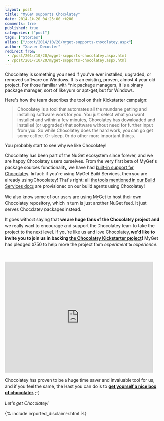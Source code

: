 ```yaml
---
layout: post
title: "MyGet supports Chocolatey"
date: 2014-10-20 04:23:00 +0200
comments: true
published: true
categories: ["post"]
tags: ["Stories"]
alias: ["/post/2014/10/20/myget-supports-chocolatey.aspx"]
author: "Xavier Decoster"
redirect_from:
 - /post/2014/10/20/myget-supports-chocolatey.aspx.html
 - /post/2014/10/20/myget-supports-chocolatey.aspx.html
---
```


<p>Chocolatey is something you need if you've ever installed, upgraded, or removed software on Windows. It is an existing, proven, almost 4 year old project. For those familiar with *nix package managers, it is a binary package manager, sort of like yum or apt-get, but for Windows.&nbsp;</p><p>Here's how the team describes the tool on their Kickstarter campaign:</p>
<blockquote>Chocolatey is a tool that automates all the mundane getting and installing software work for you. You just select what you want installed and within a few minutes, Chocolatey has downloaded and installed (or upgraded) that software without need for further input from you. So while Chocolatey does the hard work, you can go get some coffee. Or sleep. Or do other more important things.&nbsp;
</blockquote>
<p>You probably start to see why we like Chocolatey!</p><p><span style="line-height: 1.4285;">Chocolatey has been part of the NuGet ecosystem since forever, and we are happy Chocolatey users ourselves.&nbsp;</span><span style="line-height: 1.4285;">From the very first beta of MyGet's package sources functionality, we have had&nbsp;</span><a style="line-height: 1.4285; background-color: rgb(255, 255, 255);" href="/post/2012/03/01/MyGet-tops-Vanilla-NuGet-feeds-with-a-Chocolatey-flavor.aspx" target="_blank">built-in support for Chocolatey</a><span style="line-height: 1.4285;">.&nbsp;</span><span style="line-height: 1.4285;">In fact: if you're using MyGet Build Services, then you are already using Chocolatey!&nbsp;</span><span style="line-height: 1.4285;">That's right: all <a href="http://docs.myget.org/docs/reference/build-services#Supported_project_types_and_SDK" target="_blank">the tools mentioned in our Build Services docs</a> are provisioned on our build agents using Chocolatey!</span></p><p><span style="line-height: 1.4285; font-size: 14px;">We also know some of our users are using MyGet to host their own Chocolatey repository, which in turn is just another NuGet feed. It just serves Chocolatey packages instead.</span></p><p><span style="line-height: 1.4285;">It goes without saying that <span style="font-weight: bold;">we are huge fans of the Chocolatey</span></span><span style="line-height: 1.4285;"><span style="font-weight: bold;">&nbsp;project</span> <span style="font-weight: bold;">and</span> we really want to encourage and support the Chocolatey team to take the project to the next level.&nbsp;</span><span style="line-height: 1.4285; font-size: 14px;">If you're like us and love Chocolatey, <span style="font-weight: bold;">we'd like to invite you to join us in backing <a href="https://www.kickstarter.com/projects/ferventcoder/chocolatey-the-alternative-windows-store-like-yum" target="_blank">the Chocolatey Kickstarter project</a>!</span>&nbsp;MyGet has pledged $750 to help move the project from <em>experiment</em> to <em>experience</em>.</span></p><p><span style="background-color: rgb(255, 255, 0);"><br></span></p><iframe width="480" height="360" src="https://www.kickstarter.com/projects/ferventcoder/chocolatey-the-alternative-windows-store-like-yum/widget/video.html" frameborder="0" scrolling="no"> </iframe><p><span style="line-height: 1.4285; font-size: 14px;">Chocolatey has proven to be a huge time saver and invaluable tool&nbsp;for us, and if you feel the same, the least you can do is to <a style="font-weight: bold;" href="https://www.kickstarter.com/projects/ferventcoder/chocolatey-the-alternative-windows-store-like-yum" target="_blank">get yourself a nice box of chocolates</a> ;-)</span></p><p><span style="line-height: 1.4285; font-size: 14px;"><em>Let's get Chocolatey!</em></span></p>
{% include imported_disclaimer.html %}
